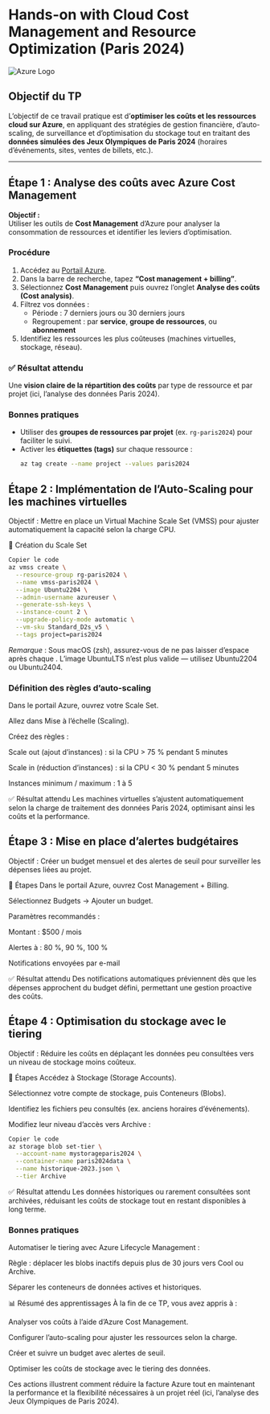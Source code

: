 # Hands-on with Cloud Cost Management and Resource Optimization (Paris 2024)

![Azure Logo](https://learn.microsoft.com/en-us/media/logos/logo_azure.svg)

## Objectif du TP

L’objectif de ce travail pratique est d’**optimiser les coûts et les ressources cloud sur Azure**, en appliquant des stratégies de gestion financière, d’auto-scaling, de surveillance et d’optimisation du stockage tout en traitant des **données simulées des Jeux Olympiques de Paris 2024** (horaires d’événements, sites, ventes de billets, etc.).

---

## Étape 1 : Analyse des coûts avec Azure Cost Management

**Objectif :**  
Utiliser les outils de **Cost Management** d’Azure pour analyser la consommation de ressources et identifier les leviers d’optimisation.

### Procédure

1. Accédez au [Portail Azure](https://portal.azure.com).  
2. Dans la barre de recherche, tapez **“Cost management + billing”**.  
3. Sélectionnez **Cost Management** puis ouvrez l’onglet **Analyse des coûts (Cost analysis)**.  
4. Filtrez vos données :
   - Période : 7 derniers jours ou 30 derniers jours  
   - Regroupement : par **service**, **groupe de ressources**, ou **abonnement**  
5. Identifiez les ressources les plus coûteuses (machines virtuelles, stockage, réseau).

### ✅ Résultat attendu
Une **vision claire de la répartition des coûts** par type de ressource et par projet (ici, l’analyse des données Paris 2024).

### Bonnes pratiques
- Utiliser des **groupes de ressources par projet** (ex. `rg-paris2024`) pour faciliter le suivi.
- Activer les **étiquettes (tags)** sur chaque ressource :
  ```bash
  az tag create --name project --values paris2024
  ```
  
## Étape 2 : Implémentation de l’Auto-Scaling pour les machines virtuelles
Objectif :
Mettre en place un Virtual Machine Scale Set (VMSS) pour ajuster automatiquement la capacité selon la charge CPU.

🔹 Création du Scale Set
```bash
Copier le code
az vmss create \
  --resource-group rg-paris2024 \
  --name vmss-paris2024 \
  --image Ubuntu2204 \
  --admin-username azureuser \
  --generate-ssh-keys \
  --instance-count 2 \
  --upgrade-policy-mode automatic \
  --vm-sku Standard_D2s_v5 \
  --tags project=paris2024
```

_Remarque_ :
Sous macOS (zsh), assurez-vous de ne pas laisser d’espace après chaque \.
L’image UbuntuLTS n’est plus valide — utilisez Ubuntu2204 ou Ubuntu2404.

### Définition des règles d’auto-scaling
Dans le portail Azure, ouvrez votre Scale Set.

Allez dans Mise à l’échelle (Scaling).

Créez des règles :

Scale out (ajout d’instances) : si la CPU > 75 % pendant 5 minutes

Scale in (réduction d’instances) : si la CPU < 30 % pendant 5 minutes

Instances minimum / maximum : 1 à 5

✅ Résultat attendu
Les machines virtuelles s’ajustent automatiquement selon la charge de traitement des données Paris 2024, optimisant ainsi les coûts et la performance.

## Étape 3 : Mise en place d’alertes budgétaires
Objectif :
Créer un budget mensuel et des alertes de seuil pour surveiller les dépenses liées au projet.

🔹 Étapes
Dans le portail Azure, ouvrez Cost Management + Billing.

Sélectionnez Budgets → Ajouter un budget.

Paramètres recommandés :

Montant : $500 / mois

Alertes à : 80 %, 90 %, 100 %

Notifications envoyées par e-mail

✅ Résultat attendu
Des notifications automatiques préviennent dès que les dépenses approchent du budget défini, permettant une gestion proactive des coûts.

## Étape 4 : Optimisation du stockage avec le tiering
Objectif :
Réduire les coûts en déplaçant les données peu consultées vers un niveau de stockage moins coûteux.

🔹 Étapes
Accédez à Stockage (Storage Accounts).

Sélectionnez votre compte de stockage, puis Conteneurs (Blobs).

Identifiez les fichiers peu consultés (ex. anciens horaires d’événements).

Modifiez leur niveau d’accès vers Archive :

```bash
Copier le code
az storage blob set-tier \
  --account-name mystorageparis2024 \
  --container-name paris2024data \
  --name historique-2023.json \
  --tier Archive
```

✅ Résultat attendu
Les données historiques ou rarement consultées sont archivées, réduisant les coûts de stockage tout en restant disponibles à long terme.

### Bonnes pratiques
Automatiser le tiering avec Azure Lifecycle Management :

Règle : déplacer les blobs inactifs depuis plus de 30 jours vers Cool ou Archive.

Séparer les conteneurs de données actives et historiques.

📊 Résumé des apprentissages
À la fin de ce TP, vous avez appris à :

Analyser vos coûts à l’aide d’Azure Cost Management.

Configurer l’auto-scaling pour ajuster les ressources selon la charge.

Créer et suivre un budget avec alertes de seuil.

Optimiser les coûts de stockage avec le tiering des données.

Ces actions illustrent comment réduire la facture Azure tout en maintenant la performance et la flexibilité nécessaires à un projet réel (ici, l’analyse des Jeux Olympiques de Paris 2024).

